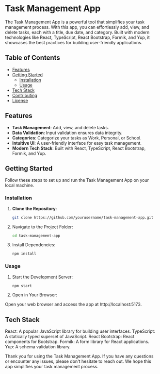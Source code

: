 # Task Management App

The Task Management App is a powerful tool that simplifies your task management process. With this app, you can effortlessly add, view, and delete tasks, each with a title, due date, and category. Built with modern technologies like React, TypeScript, React Bootstrap, Formik, and Yup, it showcases the best practices for building user-friendly applications.

## Table of Contents

- [Features](#features)
- [Getting Started](#getting-started)
  - [Installation](#installation)
  - [Usage](#usage)
- [Tech Stack](#tech-stack)
- [Contributing](#contributing)
- [License](#license)

## Features

- **Task Management**: Add, view, and delete tasks.
- **Data Validation**: Input validation ensures data integrity.
- **Categories**: Categorize your tasks as Work, Personal, or School.
- **Intuitive UI**: A user-friendly interface for easy task management.
- **Modern Tech Stack**: Built with React, TypeScript, React Bootstrap, Formik, and Yup.

## Getting Started

Follow these steps to set up and run the Task Management App on your local machine.

### Installation

1. **Clone the Repository**:

   ```bash
   git clone https://github.com/yourusername/task-management-app.git
   ```

2. Navigate to the Project Folder:

   ```bash
   cd task-management-app
   ```

3. Install Dependencies:

   ```bash
   npm install
   ```

### Usage

1. Start the Development Server:

   ```bash
   npm start
   ```

2. Open in Your Browser:

Open your web browser and access the app at http://localhost:5173.

## Tech Stack

React: A popular JavaScript library for building user interfaces.
TypeScript: A statically typed superset of JavaScript.
React Bootstrap: React components for Bootstrap.
Formik: A form library for React applications.
Yup: A schema validation library.

Thank you for using the Task Management App. If you have any questions or encounter any issues, please don't hesitate to reach out. We hope this app simplifies your task management process.

